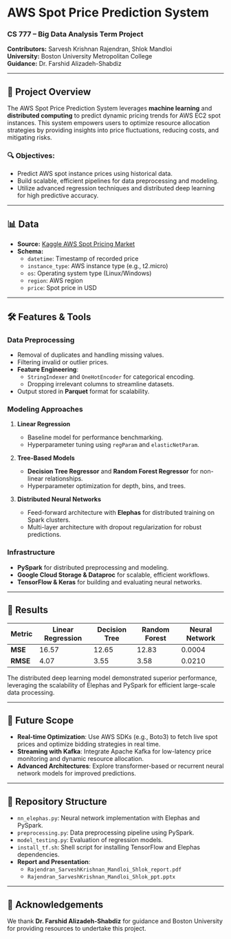 # AWS Spot Price Prediction System

### CS 777 – Big Data Analysis Term Project  
**Contributors:** Sarvesh Krishnan Rajendran, Shlok Mandloi  
**University:** Boston University Metropolitan College  
**Guidance:** Dr. Farshid Alizadeh-Shabdiz  

---

## 📘 Project Overview  
The AWS Spot Price Prediction System leverages **machine learning** and **distributed computing** to predict dynamic pricing trends for AWS EC2 spot instances. This system empowers users to optimize resource allocation strategies by providing insights into price fluctuations, reducing costs, and mitigating risks.

### 🔍 Objectives:  
- Predict AWS spot instance prices using historical data.
- Build scalable, efficient pipelines for data preprocessing and modeling.
- Utilize advanced regression techniques and distributed deep learning for high predictive accuracy.

---

## 📊 Data  
- **Source:** [Kaggle AWS Spot Pricing Market](https://www.kaggle.com/datasets/noqcks/aws-spot-pricing-market)  
- **Schema:**  
  - `datetime`: Timestamp of recorded price  
  - `instance_type`: AWS instance type (e.g., t2.micro)  
  - `os`: Operating system type (Linux/Windows)  
  - `region`: AWS region  
  - `price`: Spot price in USD  

---

## 🛠️ Features & Tools  

### **Data Preprocessing**  
- Removal of duplicates and handling missing values.  
- Filtering invalid or outlier prices.  
- **Feature Engineering**:  
  - `StringIndexer` and `OneHotEncoder` for categorical encoding.  
  - Dropping irrelevant columns to streamline datasets.  
- Output stored in **Parquet** format for scalability.

### **Modeling Approaches**  
1. **Linear Regression**  
   - Baseline model for performance benchmarking.  
   - Hyperparameter tuning using `regParam` and `elasticNetParam`.  

2. **Tree-Based Models**  
   - **Decision Tree Regressor** and **Random Forest Regressor** for non-linear relationships.  
   - Hyperparameter optimization for depth, bins, and trees.  

3. **Distributed Neural Networks**  
   - Feed-forward architecture with **Elephas** for distributed training on Spark clusters.  
   - Multi-layer architecture with dropout regularization for robust predictions.  

### **Infrastructure**  
- **PySpark** for distributed preprocessing and modeling.  
- **Google Cloud Storage & Dataproc** for scalable, efficient workflows.  
- **TensorFlow & Keras** for building and evaluating neural networks.

---

## 🚀 Results  
| Metric                 | Linear Regression | Decision Tree | Random Forest | Neural Network |
|------------------------|------------------|---------------|---------------|----------------|
| **MSE**               | 16.57           | 12.65         | 12.83         | 0.0004         |
| **RMSE**              | 4.07            | 3.55          | 3.58          | 0.0210         |

The distributed deep learning model demonstrated superior performance, leveraging the scalability of Elephas and PySpark for efficient large-scale data processing.

---

## 🔮 Future Scope  
- **Real-time Optimization**: Use AWS SDKs (e.g., Boto3) to fetch live spot prices and optimize bidding strategies in real time.  
- **Streaming with Kafka**: Integrate Apache Kafka for low-latency price monitoring and dynamic resource allocation.  
- **Advanced Architectures**: Explore transformer-based or recurrent neural network models for improved predictions.

---

## 📂 Repository Structure  
- `nn_elephas.py`: Neural network implementation with Elephas and PySpark.  
- `preprocessing.py`: Data preprocessing pipeline using PySpark.  
- `model_testing.py`: Evaluation of regression models.  
- `install_tf.sh`: Shell script for installing TensorFlow and Elephas dependencies.  
- **Report and Presentation**:  
  - `Rajendran_SarveshKrishnan_Mandloi_Shlok_report.pdf`  
  - `Rajendran_SarveshKrishnan_Mandloi_Shlok_ppt.pptx`  

---

## 🤝 Acknowledgements  
We thank **Dr. Farshid Alizadeh-Shabdiz** for guidance and Boston University for providing resources to undertake this project.

 
